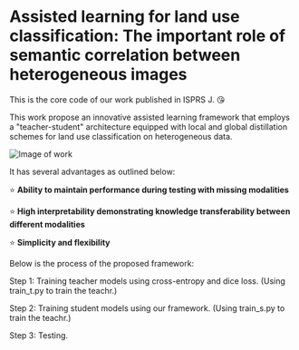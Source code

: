# Assisted learning for land use classification: The important role of semantic correlation between heterogeneous images

This is the core code of our work published in ISPRS J. :kissing_heart:

This work propose an innovative assisted learning framework that employs a "teacher-student" architecture equipped with local and global distillation schemes for land use classification on heterogeneous data.

![Image of work](https://github.com/WHUlwb/ASD/blob/main/network.png)

It has several advantages as outlined below:

:star: **Ability to maintain performance during testing with missing modalities**

:star: **High interpretability demonstrating knowledge transferability between different modalities**
  
:star: **Simplicity and flexibility**

Below is the process of the proposed framework:

Step 1: Training teacher models using cross-entropy and dice loss. (Using train_t.py to train the teachr.)

Step 2: Training student models using our framework. (Using train_s.py to train the teachr.)

Step 3: Testing.

